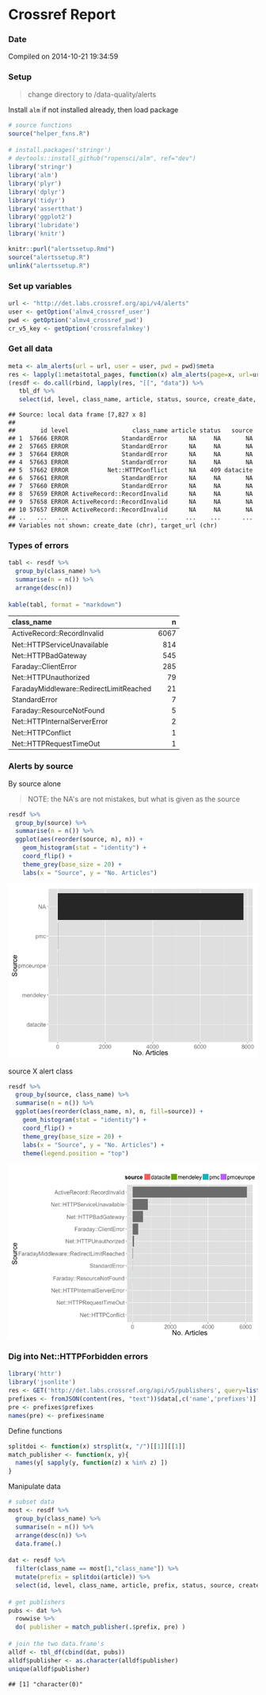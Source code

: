 Crossref Report
========================================================



### Date 

Compiled on 2014-10-21 19:34:59

### Setup

> change directory to /data-quality/alerts


Install `alm` if not installed already, then load package


```r
# source functions
source("helper_fxns.R")

# install.packages('stringr')
# devtools::install_github("ropensci/alm", ref="dev")
library('stringr')
library('alm')
library('plyr')
library('dplyr')
library('tidyr')
library('assertthat')
library('ggplot2')
library('lubridate')
library('knitr')
```


```r
knitr::purl("alertssetup.Rmd")
source("alertssetup.R")
unlink("alertssetup.R")
```

### Set up variables


```r
url <- "http://det.labs.crossref.org/api/v4/alerts"
user <- getOption('almv4_crossref_user')
pwd <- getOption('almv4_crossref_pwd')
cr_v5_key <- getOption('crossrefalmkey')
```

### Get all data


```r
meta <- alm_alerts(url = url, user = user, pwd = pwd)$meta
res <- lapply(1:meta$total_pages, function(x) alm_alerts(page=x, url=url, user=user, pwd=pwd))
(resdf <- do.call(rbind, lapply(res, "[[", "data")) %>% 
   tbl_df %>% 
   select(id, level, class_name, article, status, source, create_date, target_url))
```

```
## Source: local data frame [7,827 x 8]
## 
##       id level                  class_name article status   source
## 1  57666 ERROR               StandardError      NA     NA       NA
## 2  57665 ERROR               StandardError      NA     NA       NA
## 3  57664 ERROR               StandardError      NA     NA       NA
## 4  57663 ERROR               StandardError      NA     NA       NA
## 5  57662 ERROR           Net::HTTPConflict      NA    409 datacite
## 6  57661 ERROR               StandardError      NA     NA       NA
## 7  57660 ERROR               StandardError      NA     NA       NA
## 8  57659 ERROR ActiveRecord::RecordInvalid      NA     NA       NA
## 9  57658 ERROR ActiveRecord::RecordInvalid      NA     NA       NA
## 10 57657 ERROR ActiveRecord::RecordInvalid      NA     NA       NA
## ..   ...   ...                         ...     ...    ...      ...
## Variables not shown: create_date (chr), target_url (chr)
```

### Types of errors


```r
tabl <- resdf %>%
  group_by(class_name) %>%
  summarise(n = n()) %>%
  arrange(desc(n))

kable(tabl, format = "markdown")
```



|class_name                              |    n|
|:---------------------------------------|----:|
|ActiveRecord::RecordInvalid             | 6067|
|Net::HTTPServiceUnavailable             |  814|
|Net::HTTPBadGateway                     |  545|
|Faraday::ClientError                    |  285|
|Net::HTTPUnauthorized                   |   79|
|FaradayMiddleware::RedirectLimitReached |   21|
|StandardError                           |    7|
|Faraday::ResourceNotFound               |    5|
|Net::HTTPInternalServerError            |    2|
|Net::HTTPConflict                       |    1|
|Net::HTTPRequestTimeOut                 |    1|


### Alerts by source

By source alone

> NOTE: the NA's are not mistakes, but what is given as the source


```r
resdf %>%
  group_by(source) %>%
  summarise(n = n()) %>%
  ggplot(aes(reorder(source, n), n)) +
    geom_histogram(stat = "identity") + 
    coord_flip() +
    theme_grey(base_size = 20) +
    labs(x = "Source", y = "No. Articles")
```

![plot of chunk bysource](figure/bysource-1.png) 

source X alert class


```r
resdf %>%
  group_by(source, class_name) %>%
  summarise(n = n()) %>%
  ggplot(aes(reorder(class_name, n), n, fill=source)) +
    geom_histogram(stat = "identity") + 
    coord_flip() +
    theme_grey(base_size = 20) +
    labs(x = "Source", y = "No. Articles") +
    theme(legend.position = "top")
```

![plot of chunk sourcebyclass](figure/sourcebyclass-1.png) 

### Dig into Net::HTTPForbidden errors


```r
library('httr')
library('jsonlite')
res <- GET('http://det.labs.crossref.org/api/v5/publishers', query=list(api_key=cr_v5_key))
prefixes <- fromJSON(content(res, "text"))$data[,c('name','prefixes')]
pre <- prefixes$prefixes
names(pre) <- prefixes$name
```

Define functions


```r
splitdoi <- function(x) strsplit(x, "/")[[1]][[1]]
match_publisher <- function(x, y){
  names(y[ sapply(y, function(z) x %in% z) ])
}
```

Manipulate data


```r
# subset data
most <- resdf %>%
  group_by(class_name) %>%
  summarise(n = n()) %>%
  arrange(desc(n)) %>%
  data.frame(.)

dat <- resdf %>%
  filter(class_name == most[1,"class_name"]) %>%
  mutate(prefix = splitdoi(article)) %>%
  select(id, level, class_name, article, prefix, status, source, create_date, target_url)

# get publishers
pubs <- dat %>%
  rowwise %>%
  do( publisher = match_publisher(.$prefix, pre) )

# join the two data.frame's
alldf <- tbl_df(cbind(dat, pubs))
alldf$publisher <- as.character(alldf$publisher)
unique(alldf$publisher)
```

```
## [1] "character(0)"
```
